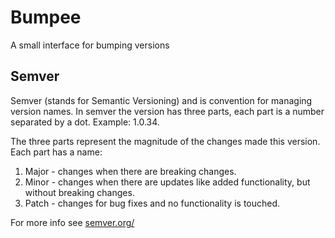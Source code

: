 # Bumpee

A small interface for bumping versions

## Semver

Semver (stands for Semantic Versioning) and is convention for managing version names. In semver the version has three parts, each part is a number separated by a dot. Example: 1.0.34.

The three parts represent the magnitude of the changes made this version. Each part has a name:

1. Major - changes when there are breaking changes.
2. Minor - changes when there are updates like added functionality, but without breaking changes.
3. Patch - changes for bug fixes and no functionality is touched.

For more info see [semver.org/](https://semver.org/)
